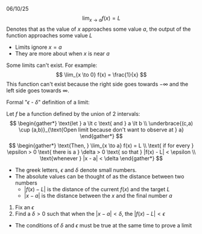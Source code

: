 06/10/25
$$
\lim_{x \to a} f(x) = L
$$
Denotes that as the value of $x$ approaches some value $a$, the output of the function approaches some value $L$

- Limits ignore $x=a$
- They are more about when $x$ is near $a$

Some limits can't exist. For example:
$$
\lim_{x \to 0} f(x) = \frac{1}{x}
$$
This function can't exist because the right side goes towards $-\infty$ and the left side goes towards $\infty$.

Formal "$\epsilon$ - $\delta$" definition of a limit:

Let $f$ be a function defined by the union of 2 intervals:
$$
\begin{gather*}
\text{let } a \lt c \text{ and } a \lt b \\
\underbrace{(c,a) \cup (a,b)}_{\text{Open limit because don't want to observe at } a}
\end{gather*}
$$
$$
\begin{gather*}
\text{Then, } \lim_{x \to a} f(x) = L \\
\text{ if for every } \epsilon > 0 \text{ there is a } \delta > 0 \text{ so that } |f(x) - L| < \epsilon \\
\text{whenever } |x - a| < \delta
\end{gather*}
$$
- The greek letters, $\epsilon$ and $\delta$ denote small numbers.
- The absolute values can be thought of as the distance between two numbers
	- $|f(x) - L|$ is the distance of the current $f(x)$ and the target $L$
	- $|x - a|$ is the distance between the $x$ and the final number $a$

1. Fix an $\epsilon$
2. Find a $\delta > 0$ such that when the $|x - a| < \delta$, the $|f(x) - L| < \epsilon$

- The conditions of $\delta$ and $\epsilon$ must be true at the same time to prove a limit